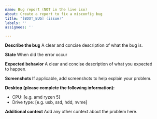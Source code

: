 ```yaml
---
name: Bug report (NOT in the live iso)
about: Create a report to fix a misconfig bug
title: "[BOOT_BUG] (issue)"
labels: ''
assignees: ''

---
```


**Describe the bug**
A clear and concise description of what the bug is.

**State**
When did the error occur

**Expected behavior**
A clear and concise description of what you expected to happen.

**Screenshots**
If applicable, add screenshots to help explain your problem.

**Desktop (please complete the following information):**
 - CPU: [e.g. amd ryzen 5]
 - Drive type: [e.g. usb, ssd, hdd, nvme]

**Additional context**
Add any other context about the problem here.
